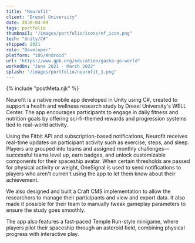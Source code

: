 ```yaml
---
title: "Neurofit"
client: "Drexel University"
date: 2030-04-09
tags: portfolio
thumbnail: "/images/portfolio/icons/nf_icon.png"
tech: "Unity/C#"
shipped: 2021
role: "Developer"
platform: "iOS/Android"
url: "https://www.gpb.org/education/gasha-go-world"
workedOn: "June 2021 - March 2022"
splash: "/images/portfolio/neurofit_1.png"
---
```


{% include "postMeta.njk" %}

Neurofit is a native mobile app developed in Unity using C#, created to support a health and wellness research study by Drexel University's WELL Center. The app encourages participants to engage in daily fitness and nutrition goals by offering sci-fi-themed rewards and progression systems tied to real-world activity.

Using the Fitbit API and subscription-based notifications, Neurofit receives real-time updates on participant activity such as exercise, steps, and sleep. Players are grouped into teams and assigned monthly challenges—successful teams level up, earn badges, and unlock customizable components for their spaceship avatar. When certain thresholds are passed for physical activity or weight, OneSignal is used to send notifications to players who aren't curren't using the app to let them know about their achievement.

We also designed and built a Craft CMS implementation to allow the researchers to manage their participants and view and export data. It also made it possible for their team to manually tweak gameplay parameters to ensure the study goes smoothly.

The app also features a fast-paced Temple Run-style minigame, where players pilot their spaceship through an asteroid field, combining physical progress with interactive play.